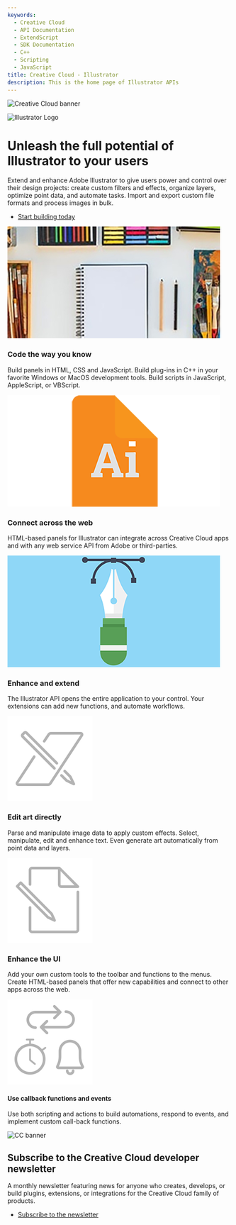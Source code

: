 ```yaml
---
keywords:
  - Creative Cloud
  - API Documentation
  - ExtendScript
  - SDK Documentation
  - C++
  - Scripting
  - JavaScript
title: Creative Cloud - Illustrator
description: This is the home page of Illustrator APIs 
---
```

 
<Hero slots="image, icon, heading, text, buttons" variant="halfwidth" />

![Creative Cloud banner](https://adobe.io/shared/images/cc-hero.png)

![Illustrator Logo](https://adobe.io/shared/icons/ai_appicon_64.svg)

# Unleash the full potential of Illustrator to your users

Extend and enhance Adobe Illustrator to give users power and control over their design projects: create custom filters and effects, organize layers, optimize point data, and automate tasks. Import and export custom file formats and process images in bulk.

* [Start building today](https://console.adobe.io/downloads/ai)



<TextBlock slots="image, heading, text" width="33%" theme="light" isCentered />

![Stock image of a sketchbook and pencils](images/illustrator-feature1.jpg)


### Code the way you know

Build panels in HTML, CSS and JavaScript. Build plug-ins in C++ in your favorite Windows or MacOS development tools. Build scripts in JavaScript, AppleScript, or VBScript.


<TextBlock slots="image, heading, text" width="33%" theme="light" isCentered />

![Illustrator file logo](images/illustrator-feature2.png)


### Connect across the web

HTML-based panels for Illustrator can integrate across Creative Cloud apps and with any web service API from Adobe or third-parties.


<TextBlock slots="image, heading, text" width="33%" theme="light" isCentered />

![Illustration of pen drawing vector lines](images/illustrator-feature3.png)

### Enhance and extend

The Illustrator API opens the entire application to your control. Your extensions can add new functions, and automate workflows.


<TextBlock slots="image, heading, text" width="33%" theme="light" isCentered />

![Pencil pushing through paper icon](images/S_IlluEditArtDirectly_96.svg)

### Edit art directly

Parse and manipulate image data to apply custom effects. Select, manipulate, edit and enhance text. Even generate art automatically from point data and layers.


<TextBlock slots="image, heading, text" width="33%" theme="light" isCentered />

![Pencil and paper icon](images/S_IlluCustomFileFormats_96.svg)

### Enhance the UI

Add your own custom tools to the toolbar and functions to the menus. Create HTML-based panels that offer new capabilities and connect to other apps across the web.


<TextBlock slots="image, heading, text" width="33%" theme="light" isCentered />

![Icon of arrows, a clock, and a bell](images/S_IlluCallbackfunctionsTimersEvents_96.svg)

#### Use callback functions and events

Use both scripting and actions to build automations, respond to events, and implement custom call-back functions.


<SummaryBlock slots="image, heading, text, buttons" background="rgb(9, 90, 186)" />

![CC banner](https://adobe.io/shared/images/cc-banner.png)

## Subscribe to the Creative Cloud developer newsletter 

A monthly newsletter featuring news for anyone who creates, develops, or build plugins, extensions, or integrations for the Creative Cloud family of products.

* [Subscribe to the newsletter](https://www.adobe.com/subscription/ccdevnewsletter.html)